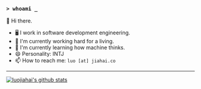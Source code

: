 ### `> whoami _`

<!--
[![](https://img.shields.io/badge/-X-000000?style=flat-square&logo=x&logoColor=white)](https://x.com/luojiahai)
[![](https://img.shields.io/badge/-Instagram-E4405F?style=flat-square&logo=instagram&logoColor=white)](https://instagram.com/luojiahai)
[![](https://img.shields.io/badge/-LinkedIn-0A66C2?style=flat-square&logo=linkedin&logoColor=white)](https://linkedin.com/in/luojiahai)

---
-->

👋 Hi there.

- 🖥️ I work in software development engineering.
- 🔭 I'm currently working hard for a living.
- 🌱 I'm currently learning how machine thinks.
- 😄 Personality: INTJ
- 📫 How to reach me: `luo [at] jiahai.co`

<!--
**luojiahai/luojiahai** is a ✨ _special_ ✨ repository because its `README.md` (this file) appears on your GitHub profile.

Here are some ideas to get you started:

- 🔭 I’m currently working on ...
- 🌱 I’m currently learning ...
- 👯 I’m looking to collaborate on ...
- 🤔 I’m looking for help with ...
- 💬 Ask me about ...
- 📫 How to reach me: ...
- 😄 Pronouns: ...
- ⚡ Fun fact: ...
-->

---

[![luojiahai's github stats](https://github-readme-stats.vercel.app/api?username=luojiahai&theme=github_dark&show_icons=true&border_radius=0&rank_icon=github)](https://github.com/luojiahai/)


